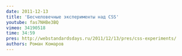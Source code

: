 ```yaml
---
date: 2011-12-13
title: 'Бесчеловечные эксперименты над CSS'
youtube: fas7NHBe3BQ
vimeo: 34190518
time: 34:59
pres: http://webstandardsdays.ru/2011/12/13/pres/css-experiments/
authors: Роман Комаров
---
```


